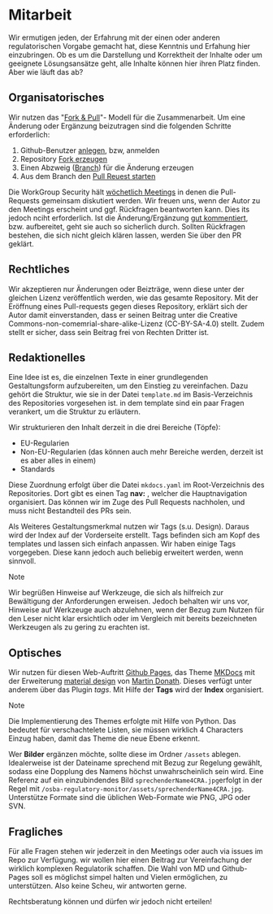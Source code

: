 # Mitarbeit

Wir ermutigen jeden, der Erfahrung mit der einen oder anderen regulatorischen Vorgabe gemacht hat, diese Kenntnis und Erfahung hier einzubringen. Ob es um die Darstellung und Korrektheit der Inhalte oder um geeignete Lösungsansätze geht, alle Inhalte können hier ihren Platz finden. Aber wie läuft das ab?

## Organisatorisches

Wir nutzen das "[Fork & Pull](https://docs.github.com/de/pull-requests/collaborating-with-pull-requests/getting-started/about-collaborative-development-models)"- Modell für die Zusammenarbeit. Um eine Änderung oder Ergänzung beizutragen sind die folgenden Schritte erforderlich:

1. Github-Benutzer [anlegen](https://docs.github.com/de/get-started/start-your-journey/creating-an-account-on-github), bzw, anmelden
2. Repository [Fork erzeugen](https://docs.github.com/de/get-started/exploring-projects-on-github/contributing-to-a-project)
3. Einen Abzweig ([Branch](https://docs.github.com/de/pull-requests/collaborating-with-pull-requests/proposing-changes-to-your-work-with-pull-requests/creating-and-deleting-branches-within-your-repository)) für die Änderung erzeugen
4. Aus dem Branch den [Pull Reuest starten](https://docs.github.com/de/pull-requests/collaborating-with-pull-requests/proposing-changes-to-your-work-with-pull-requests/creating-a-pull-request-from-a-fork)

Die WorkGroup Security hält [wöchetlich Meetings](/osba-regulatory-monitor/index#meetings) in denen die Pull-Requests gemeinsam diskutiert werden. Wir freuen uns, wenn der Autor zu den Meetings erscheint und ggf. Rückfragen beantworten kann. Dies its jedoch nciht erforderlich. Ist die Änderung/Ergänzung [gut kommentiert](https://docs.github.com/de/pull-requests/collaborating-with-pull-requests/getting-started/helping-others-review-your-changes), bzw. aufbereitet, geht sie auch so sicherlich durch. Sollten Rückfragen bestehen, die sich nicht gleich klären lassen, werden Sie über den PR geklärt. 

## Rechtliches

Wir akzeptieren nur Änderungen oder Beizträge, wenn diese unter der gleichen Lizenz veröffentlich werden, wie das gesamte Repository. Mit der Eröffnung eines Pull-requests gegen dieses Repository, erklärt sich der Autor damit einverstanden, dass er seinen Beitrag unter die Creative Commons-non-comemrial-share-alike-Lizenz (CC-BY-SA-4.0) stellt. Zudem stellt er sicher, dass sein Beitrag frei von Rechten Dritter ist.

## Redaktionelles

Eine Idee ist es, die einzelnen Texte in einer grundlegenden Gestaltungsform aufzubereiten, um den Einstieg zu vereinfachen. Dazu gehört die Struktur, wie sie in der Datei `template.md` im Basis-Verzeichnis des Repositories vorgesehen ist. in dem template sind ein paar Fragen verankert, um die Struktur zu erläutern.   

Wir strukturieren den Inhalt derzeit in die drei Bereiche (Töpfe):  

* EU-Regularien
* Non-EU-Regularien (das können auch mehr Bereiche werden, derzeit ist es aber alles in einem) 
* Standards 

Diese Zuordnung erfolgt über die Datei `mkdocs.yaml` im Root-Verzeichnis des Repositories. Dort gibt es einen Tag **nav:** , welcher die Hauptnavigation organisiert. Das können wir im Zuge des Pull Requests nachholen, und muss nicht Bestandteil des PRs sein. 

Als Weiteres Gestaltungsmerkmal nutzen wir Tags (s.u. Design). Daraus wird der Index auf der Vorderseite erstellt. Tags befinden sich am Kopf des templates und lassen sich einfach anpassen. Wir haben einige Tags vorgegeben. Diese kann jedoch auch beliebig erweitert werden, wenn sinnvoll. 

> [!NOTE]
>
> Wir begrüßen Hinweise auf Werkzeuge, die sich als hilfreich zur Bewältigung der Anforderungen erweisen. Jedoch behalten wir uns vor, Hinweise auf Werkzeuge auch abzulehnen, wenn der Bezug zum Nutzen für den Leser nicht klar ersichtlich oder im Vergleich mit bereits bezeichneten Werkzeugen als zu gering zu erachten ist. 

## Optisches

Wir nutzen für diesen Web-Auftritt [Github Pages](https://pages.github.com), das Theme [MKDocs](https://www.mkdocs.org) mit der Erweiterung [material design](https://squidfunk.github.io/mkdocs-material/) von [Martin Donath](https://github.com/squidfunk). Dieses verfügt unter anderem über das Plugin *tags*. Mit Hilfe der **Tags** wird der **Index** organisiert. 

> [!Note]
>
> Die Implementierung des Themes erfolgte mit Hilfe von Python. Das bedeutet für verschachtelete Listen, sie müssen wirklich 4 Characters Einzug haben, damit das Theme die neue Ebene erkennt.   

Wer **Bilder** ergänzen möchte, sollte diese im Ordner `/assets` ablegen. Idealerweise ist der Dateiname sprechend mit Bezug zur Regelung gewählt, sodass eine Dopplung des Namens höchst unwahrscheinlich sein wird.  Eine Referenz auf ein einzubindendes Bild `sprechenderName4CRA.jpg`erfolgt in der Regel mit `/osba-regulatory-monitor/assets/sprechenderName4CRA.jpg`. Unterstütze Formate sind die üblichen Web-Formate wie PNG, JPG oder SVN.

## Fragliches

Für alle Fragen stehen wir jederzeit in den Meetings oder auch via issues im Repo zur Verfügung. wir wollen hier einen Beitrag zur Vereinfachung der wirklich komplexen Regulatorik schaffen. Die Wahl von MD und Github-Pages soll es möglichst simpel halten und Vielen ermöglichen, zu unterstützen. Also keine Scheu, wir antworten gerne. 

Rechtsberatung können und dürfen wir jedoch nicht erteilen! 
